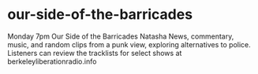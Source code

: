 # our-side-of-the-barricades
Monday
7pm Our Side of the Barricades
Natasha
News, commentary, music, and random clips from a punk view, exploring alternatives to police. Listeners can review the tracklists for select shows at berkeleyliberationradio.info
